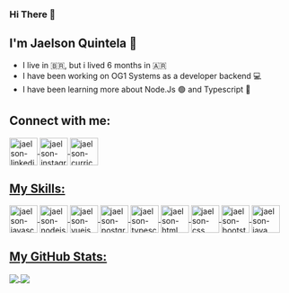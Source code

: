 ### Hi There 👋 
## I'm Jaelson Quintela :rose:

- I live in :brazil:, but i lived 6 months in :argentina:
- I have been working on OG1 Systems as a developer backend :computer:
- I have been learning more about Node.Js :green_circle: and Typescript :large_blue_circle:

## Connect with me:
<a href="https://www.linkedin.com/in/jaelsonquintela/" target="_blank">
<img align="center" alt="jaelson-linkedin" height="49" width="50" src="https://devicon.dev/devicon.git/icons/linkedin/linkedin-original.svg" style="max=width:100%;">
<a href="https://www.instagram.com/elquintela_/" target="_blank">
<img align="center" alt="jaelson-instagram" height="49" width="50" src="https://www.flaticon.com/svg/static/icons/svg/1384/1384063.svg" style="max=width:100%;">
<a href="https://drive.google.com/file/d/1Vv8yqHMqfzkY13DmPIzwMSuIJua4zKkJ/view?usp=sharing" target="_blank">
<img align="center" alt="jaelson-curriculo" height="49" width="50" src="https://devicon.dev/devicon.git/icons/google/google-original.svg" style="max=width:100%;">
  
## My Skills:
<img align="center" alt="jaelson-javascript" height="49" width="50" src="https://devicon.dev/devicon.git/icons/javascript/javascript-plain.svg" style="max=width:100%;">
<img align="center" alt="jaelson-nodejs" height="49" width="50" src="https://devicon.dev/devicon.git/icons/nodejs/nodejs-plain.svg" style="max=width:100%;">
<img align="center" alt="jaelson-vuejs" height="49" width="50" src="https://devicon.dev/devicon.git/icons/vuejs/vuejs-original.svg" style="max=width:100%;">
<img align="center" alt="jaelson-postgresql" height="49" width="50" src="https://devicon.dev/devicon.git/icons/postgresql/postgresql-original.svg" style="max=width:100%;">
<img align="center" alt="jaelson-typescript" height="49" width="50" src="https://devicon.dev/devicon.git/icons/typescript/typescript-plain.svg" style="max=width:100%;">
<img align="center" alt="jaelson-html" height="49" width="50" src="https://devicon.dev/devicon.git/icons/html5/html5-plain.svg" style="max=width:100%;">
<img align="center" alt="jaelson-css" height="49" width="50" src="https://devicon.dev/devicon.git/icons/css3/css3-plain.svg" style="max=width:100%;">
<img align="center" alt="jaelson-bootstrap" height="49" width="50" src="https://devicon.dev/devicon.git/icons/bootstrap/bootstrap-plain.svg" style="max=width:100%;">
<img align="center" alt="jaelson-java" height="49" width="50" src="https://devicon.dev/devicon.git/icons/java/java-original.svg" style="max=width:100%;">

## My GitHub Stats: 
<a href="https://github.com/anuraghazra/github-readme-stats">
  <img align="center" src="https://github-readme-stats.vercel.app/api?username=elquintela&show_icons=true&theme=prussian&count_private=true" />
</a>
<a href="https://github.com/anuraghazra/convoychat">
  <img align="center" src="https://github-readme-stats.vercel.app/api/top-langs/?username=elquintela&layout=compact&count_private=true" />
</a>
 
<!--
**elquintela/elquintela** is a ✨ _special_ ✨ repository because its `README.md` (this file) appears on your GitHub profile.



Here are some ideas to get you started:

- 🔭 I’m currently working on ...
- 🌱 I’m currently learning ...
- 👯 I’m looking to collaborate on ...
- 🤔 I’m looking for help with ...
- 💬 Ask me about ...
- 📫 How to reach me: ...
- 😄 Pronouns: ...
- ⚡ Fun fact: ...
-->
